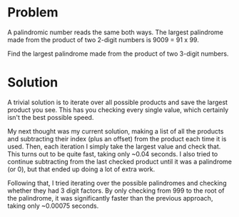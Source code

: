 # Problem

A palindromic number reads the same both ways.
The largest palindrome made from the product of two 2-digit numbers is 9009 = 91 x 99.

Find the largest palindrome made from the product of two 3-digit numbers.

# Solution

A trivial solution is to iterate over all possible products and save the largest product you see.
This has you checking every single value, which certainly isn't the best possible speed.

My next thought was my current solution, making a list of all the products and subtracting their index (plus an offset) from the product each time it is used.
Then, each iteration I simply take the largest value and check that.
This turns out to be quite fast, taking only ~0.04 seconds.
I also tried to continue subtracting from the last checked product until it was a palindrome (or 0), but that ended up doing a lot of extra work.

Following that, I tried iterating over the possible palindromes and checking whether they had 3 digit factors.
By only checking from 999 to the root of the palindrome, it was significantly faster than the previous approach, taking only ~0.00075 seconds.